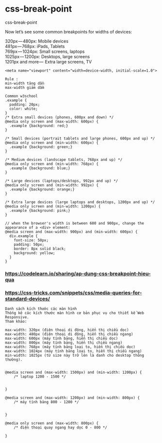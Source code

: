 # css-break-point
css-break-point

Now let’s see some common breakpoints for widths of devices:  

320px — 480px: Mobile devices  
481px — 768px: iPads, Tablets  
769px — 1024px: Small screens, laptops  
1025px — 1200px: Desktops, large screens  
1201px and more —  Extra large screens, TV    
```
<meta name="viewport" content="width=device-width, initial-scale=1.0">
```

```
Rule : 
min-width tăng dần
max-width giảm dầm 
```

```
Common w3school
.example {
  padding: 20px;
  color: white;
}
/* Extra small devices (phones, 600px and down) */
@media only screen and (max-width: 600px) {
  .example {background: red;}
}

/* Small devices (portrait tablets and large phones, 600px and up) */
@media only screen and (min-width: 600px) {
  .example {background: green;}
}

/* Medium devices (landscape tablets, 768px and up) */
@media only screen and (min-width: 768px) {
  .example {background: blue;}
} 

/* Large devices (laptops/desktops, 992px and up) */
@media only screen and (min-width: 992px) {
  .example {background: orange;}
} 

/* Extra large devices (large laptops and desktops, 1200px and up) */
@media only screen and (min-width: 1200px) {
  .example {background: pink;}
}
```



```
// when the browser's width is between 600 and 900px, change the appearance of a <div> element:
@media screen and (max-width: 900px) and (min-width: 600px) {
  div.example {
    font-size: 50px;
    padding: 50px;
    border: 8px solid black;
    background: yellow;
  }
}
```

### https://codelearn.io/sharing/ap-dung-css-breakpoint-hieu-qua
### https://css-tricks.com/snippets/css/media-queries-for-standard-devices/

```
Danh sách kích thước các màn hình
Thống kê các kích thước màn hình cơ bản phục vụ cho thiết kế Web Responsive.
Tham khảo:

max-width: 320px (điện thoại di động, hiển thị chiều dọc)
max-width: 480px (điện thoại di động, hiển thị chiều ngang)
max-width: 600px (máy tính bảng, hiển thị chiều dọc)
max-width: 800px (máy tính bảng, hiển thị chiều ngang)
max-width: 768px (máy tính bảng loại to, hiển thị chiều dọc)
max-width: 1024px (máy tính bảng loại to, hiển thị chiều ngang)
min-width: 1025px (từ size này trở lên là danh cho desktop thông thường).
```

```

@media screen and (max-width: 1500px) and (min-width: 1200px) {
    /* laptop 1200 - 1500 */


}

@media screen and (max-width: 1200px) and (min-width: 800px) {
    /* máy tính bảng 800 - 1200 */


}

@media only screen and (max-width: 800px) {
    /* điện thoại quay ngang hay dọc 0 - 800 */

}
```




